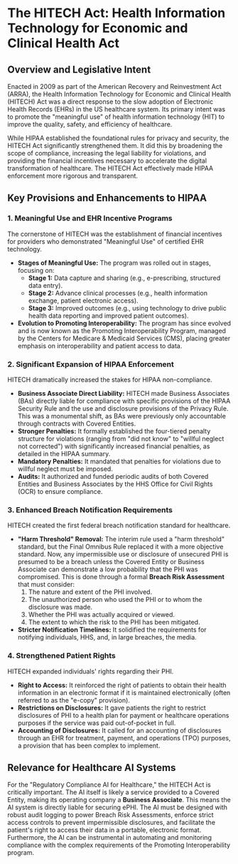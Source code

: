 # The HITECH Act: Health Information Technology for Economic and Clinical Health Act

## Overview and Legislative Intent

Enacted in 2009 as part of the American Recovery and Reinvestment Act (ARRA), the Health Information Technology for Economic and Clinical Health (HITECH) Act was a direct response to the slow adoption of Electronic Health Records (EHRs) in the US healthcare system. Its primary intent was to promote the "meaningful use" of health information technology (HIT) to improve the quality, safety, and efficiency of healthcare.

While HIPAA established the foundational rules for privacy and security, the HITECH Act significantly strengthened them. It did this by broadening the scope of compliance, increasing the legal liability for violations, and providing the financial incentives necessary to accelerate the digital transformation of healthcare. The HITECH Act effectively made HIPAA enforcement more rigorous and transparent.

## Key Provisions and Enhancements to HIPAA

### 1. Meaningful Use and EHR Incentive Programs

The cornerstone of HITECH was the establishment of financial incentives for providers who demonstrated "Meaningful Use" of certified EHR technology.
*   **Stages of Meaningful Use:** The program was rolled out in stages, focusing on:
    *   **Stage 1:** Data capture and sharing (e.g., e-prescribing, structured data entry).
    *   **Stage 2:** Advance clinical processes (e.g., health information exchange, patient electronic access).
    *   **Stage 3:** Improved outcomes (e.g., using technology to drive public health data reporting and improved patient outcomes).
*   **Evolution to Promoting Interoperability:** The program has since evolved and is now known as the Promoting Interoperability Program, managed by the Centers for Medicare & Medicaid Services (CMS), placing greater emphasis on interoperability and patient access to data.

### 2. Significant Expansion of HIPAA Enforcement

HITECH dramatically increased the stakes for HIPAA non-compliance.
*   **Business Associate Direct Liability:** HITECH made Business Associates (BAs) directly liable for compliance with specific provisions of the HIPAA Security Rule and the use and disclosure provisions of the Privacy Rule. This was a monumental shift, as BAs were previously only accountable through contracts with Covered Entities.
*   **Stronger Penalties:** It formally established the four-tiered penalty structure for violations (ranging from "did not know" to "willful neglect not corrected") with significantly increased financial penalties, as detailed in the HIPAA summary.
*   **Mandatory Penalties:** It mandated that penalties for violations due to willful neglect must be imposed.
*   **Audits:** It authorized and funded periodic audits of both Covered Entities and Business Associates by the HHS Office for Civil Rights (OCR) to ensure compliance.

### 3. Enhanced Breach Notification Requirements

HITECH created the first federal breach notification standard for healthcare.
*   **"Harm Threshold" Removal:** The interim rule used a "harm threshold" standard, but the Final Omnibus Rule replaced it with a more objective standard. Now, any impermissible use or disclosure of unsecured PHI is presumed to be a breach unless the Covered Entity or Business Associate can demonstrate a low probability that the PHI was compromised. This is done through a formal **Breach Risk Assessment** that must consider:
    1.  The nature and extent of the PHI involved.
    2.  The unauthorized person who used the PHI or to whom the disclosure was made.
    3.  Whether the PHI was actually acquired or viewed.
    4.  The extent to which the risk to the PHI has been mitigated.
*   **Stricter Notification Timelines:** It solidified the requirements for notifying individuals, HHS, and, in large breaches, the media.

### 4. Strengthened Patient Rights

HITECH expanded individuals' rights regarding their PHI.
*   **Right to Access:** It reinforced the right of patients to obtain their health information in an electronic format if it is maintained electronically (often referred to as the "e-copy" provision).
*   **Restrictions on Disclosures:** It gave patients the right to restrict disclosures of PHI to a health plan for payment or healthcare operations purposes if the service was paid out-of-pocket in full.
*   **Accounting of Disclosures:** It called for an accounting of disclosures through an EHR for treatment, payment, and operations (TPO) purposes, a provision that has been complex to implement.

## Relevance for Healthcare AI Systems

For the "Regulatory Compliance AI for Healthcare," the HITECH Act is critically important. The AI itself is likely a service provided to a Covered Entity, making its operating company a **Business Associate**. This means the AI system is directly liable for securing ePHI. The AI must be designed with robust audit logging to power Breach Risk Assessments, enforce strict access controls to prevent impermissible disclosures, and facilitate the patient's right to access their data in a portable, electronic format. Furthermore, the AI can be instrumental in automating and monitoring compliance with the complex requirements of the Promoting Interoperability program.
